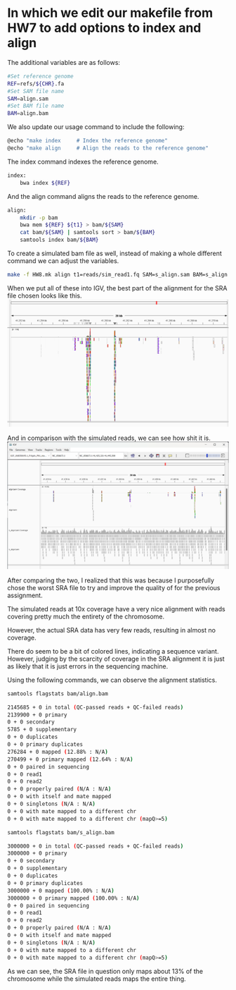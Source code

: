 # In which we edit our makefile from HW7 to add options to index and align

The additional variables are as follows:

```bash
#Set reference genome
REF=refs/${CHR}.fa
#Set SAM file name
SAM=align.sam
#Set BAM file name
BAM=align.bam
```

We also update our usage command to include the following:

```bash
@echo "make index     # Index the reference genome"
@echo "make align     # Align the reads to the reference genome"
```

The index command indexes the reference genome.

```bash
index:
	bwa index ${REF}
```

And the align command aligns the reads to the reference genome.

```bash
align:
	mkdir -p bam
	bwa mem ${REF} ${t1} > bam/${SAM}
	cat bam/${SAM} | samtools sort > bam/${BAM}
	samtools index bam/${BAM}
```

To create a simulated bam file as well, instead of making a whole different command we can adjust the variables.

```bash
make -f HW8.mk align t1=reads/sim_read1.fq SAM=s_align.sam BAM=s_align.bam
```

When we put all of these into IGV, the best part of the alignment for the SRA file chosen looks like this.
![align](images/align.png)

And in comparison with the simulated reads, we can see how shit it is.
![compare](images/comparison.png)

After comparing the two, I realized that this was because I purposefully chose the worst SRA file to try and improve the quality of for the previous assignment.

The simulated reads at 10x coverage have a very nice alignment with reads covering pretty much the entirety of the chromosome. 

However, the actual SRA data has very few reads, resulting in almost no coverage. 

There do seem to be a bit of colored lines, indicating a sequence variant. However, judging by the scarcity of coverage in the SRA alignment it is just as likely that it is just errors in the sequencing machine.

Using the following commands, we can observe the alignment statistics.

```bash
samtools flagstats bam/align.bam
```
```bash
2145685 + 0 in total (QC-passed reads + QC-failed reads)
2139900 + 0 primary
0 + 0 secondary
5785 + 0 supplementary
0 + 0 duplicates
0 + 0 primary duplicates
276284 + 0 mapped (12.88% : N/A)
270499 + 0 primary mapped (12.64% : N/A)
0 + 0 paired in sequencing
0 + 0 read1
0 + 0 read2
0 + 0 properly paired (N/A : N/A)
0 + 0 with itself and mate mapped
0 + 0 singletons (N/A : N/A)
0 + 0 with mate mapped to a different chr
0 + 0 with mate mapped to a different chr (mapQ>=5)
```
```bash
samtools flagstats bam/s_align.bam
```
```bash
3000000 + 0 in total (QC-passed reads + QC-failed reads)
3000000 + 0 primary
0 + 0 secondary
0 + 0 supplementary
0 + 0 duplicates
0 + 0 primary duplicates
3000000 + 0 mapped (100.00% : N/A)
3000000 + 0 primary mapped (100.00% : N/A)
0 + 0 paired in sequencing
0 + 0 read1
0 + 0 read2
0 + 0 properly paired (N/A : N/A)
0 + 0 with itself and mate mapped
0 + 0 singletons (N/A : N/A)
0 + 0 with mate mapped to a different chr
0 + 0 with mate mapped to a different chr (mapQ>=5)
```

As we can see, the SRA file in question only maps about 13% of the chromosome while the simulated reads maps the entire thing.